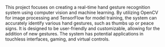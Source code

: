 This project focuses on creating a real-time hand gesture recognition system using computer vision and machine learning. By utilizing OpenCV for image processing and TensorFlow for model training, the system can accurately identify various hand gestures, such as thumbs up or peace signs. It is designed to be user-friendly and customizable, allowing for the addition of new gestures. The system has potential applications in touchless interfaces, gaming, and virtual controls.
